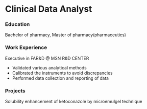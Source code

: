 # Clinical Data Analyst

### Education
Bachelor of pharmacy, Master of pharmacy(pharmaceutics)

### Work Experience
Executive in FAR&D @ MSN R&D CENTER
- Validated various analytical methods
- Calibrated the instruments to avoid discrepancies
- Performed data collection and reporting of data
### Projects
Solubility enhancement of ketoconazole by microemulgel technique
